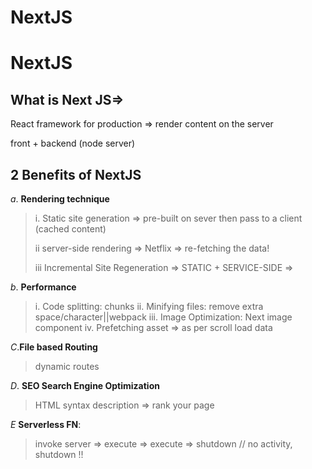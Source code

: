 # NextJS

# NextJS

## What is Next JS=>
 React framework for production => render content on the server

front + backend (node server)

## 2 Benefits of NextJS 
*a*. **Rendering technique** 
> i. Static site generation => pre-built on sever then pass to a client (cached content)
>
> ii server-side rendering => Netflix => re-fetching the data!
>
> iii Incremental Site Regeneration => STATIC + SERVICE-SIDE => 

*b*. **Performance**
> i. Code splitting: chunks 
> ii. Minifying files: remove extra space/character||webpack
> iii. Image Optimization: Next image component 
> iv. Prefetching asset => as per scroll load data

*C*.**File based Routing** 
> dynamic routes

*D*. **SEO Search Engine Optimization**
> HTML syntax description =>  rank your page 

*E* **Serverless FN**: 
> invoke server => execute => execute => shutdown // no activity, shutdown !!
